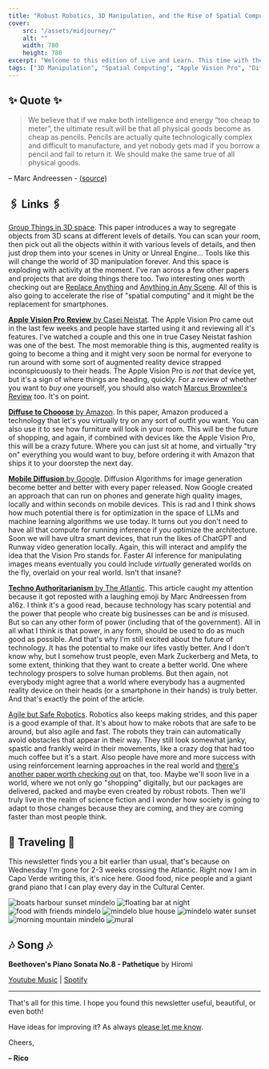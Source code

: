 ```yaml
---
title: "Robust Robotics, 3D Manipulation, and the Rise of Spatial Computing"
cover:
    src: "/assets/midjourney/"
    alt: ""
    width: 780
    height: 780
excerpt: "Welcome to this edition of Live and Learn. This time with the Rise of Spatial Computing and reviews of the Apple Vision Pro, Diffusion Models that you can run on your phone, running robots that can avoid obstacles autonomously and more advanced digital 3D manipulation tools. Hope you enjoy."
tags: ["3D Manipulation", "Spatial Computing", "Apple Vision Pro", "Diffusion Models", "Robust Robotics", "Reinforcement Learning", "Techno Authoritarianism"]
---
```


## ✨ Quote ✨

> We believe that if we make both intelligence and energy “too cheap to meter”, the ultimate result will be that all physical goods become as cheap as pencils. Pencils are actually quite technologically complex and difficult to manufacture, and yet nobody gets mad if you borrow a pencil and fail to return it. We should make the same true of all physical goods.

– Marc Andreessen - [(source)](https://a16z.com/the-techno-optimist-manifesto/)

## 🖇️ Links 🖇️

[Group Things in 3D space](https://www.garfield.studio/). This paper introduces a way to segregate objects from 3D scans at different levels of details. You can scan your room, then pick out all the objects within it with various levels of details, and then just drop them into your scenes in Unity or Unreal Engine... Tools like this will change the world of 3D manipulation forever. And this space is exploding with activity at the moment. I've ran across a few other papers and projects that are doing things there too. Two interesting ones worth checking out are [Replace Anything](https://replaceanything3d.github.io/) and [Anything in Any Scene](https://anythinginanyscene.github.io/). All of this is also going to accelerate the rise of "spatial computing" and it might be the replacement for smartphones. 

[**Apple Vision Pro Review** by Casei Neistat](https://www.youtube.com/watch?v=UvkgmyfMPks). The Apple Vision Pro came out in the last few weeks and people have started using it and reviewing all it's features. I've watched a couple and this one in true Casey Neistat fashion was one of the best. The most memorable thing is this, augmented reality is going to become a thing and it might very soon be normal for everyone to run around with some sort of augmented reality device strapped inconspicuously to their heads. The Apple Vision Pro is *not* that device yet, but it's a sign of where things are heading, quickly. For a review of whether you want to *buy* one yourself, you should also watch [Marcus Brownlee's Review](https://www.youtube.com/watch?v=86Gy035z_KA) too. It's on point.

[**Diffuse to Chooose** by Amazon](https://diffuse2choose.github.io/). In this paper, Amazon produced a technology that let's you virtually try on any sort of outfit you want. You can also use it to see how furniture will look in your room. This will be the future of shopping, and again, if combined with devices like the Apple Vision Pro, this will be a crazy future. Where you can just sit at home, and virtually "try on" everything you would want to buy, before ordering it with Amazon that ships it to your doorstep the next day.

[**Mobile Diffusion** by Google](https://blog.research.google/2024/01/mobilediffusion-rapid-text-to-image.html). Diffusion Algorithms for image generation become better and better with every paper released. Now Google created an approach that can run on phones and generate high quality images, locally and within seconds on mobile devices. This is rad and I think shows how much potential there is for optimization in the space of LLMs and machine learning algorithms we use today. It turns out you don't need to have all that compute for running inference if you optimize the architecture. Soon we will have ultra smart devices, that run the likes of ChatGPT and Runway video generation locally. Again, this will interact and amplify the idea that the Vision Pro stands for. Faster AI inference for manipulating images means eventually you could include *virtually* generated worlds on the fly, overlaid on your real world. Isn't that insane? 

[**Techno Authoritarianism** by The Atlantic](https://www.theatlantic.com/magazine/archive/2024/03/facebook-meta-silicon-valley-politics/677168/). This article caught my attention because it got reposted with a laughing emoji by Marc Andreessen from a16z. I think it's a good read, because technology has scary potential and the power that people who create big businesses can be and *is* misused. But so can any other form of power (including that of the government). All in all what I think is that power, in any form, should be used to do as much good as possible. And that's why I'm still excited about the future of technology. It has the potential to make our lifes vastly better. And I don't know why, but I somehow trust people, even Mark Zuckerberg and Meta, to some extent, thinking that they want to create a better world. One where technology prospers to solve human problems. But then again, not everybody might agree that a world where everybody has a augmented reality device on their heads (or a smartphone in their hands) is truly better. And that's exactly the point of the article. 

[Agile but Safe Robotics](https://agile-but-safe.github.io/). Robotics also keeps making strides, and this paper is a good example of that. It's about how to make robots that are safe to be around, but also agile and fast. The robots they train can automatically avoid obstacles that appear in their way. They still look somewhat janky, spastic and frankly weird in their movements, like a crazy dog that had too much coffee but it's a start. Also people have more and more success with using reinforcement learning approaches in the real world and [there's another paper worth checking out](https://serl-robot.github.io/) on that, too. Maybe we'll soon live in a world, where we not only go "shopping" digitally, but our packages are delivered, packed and maybe even created by robust robots. Then we'll truly live in the realm of science fiction and I wonder how society is going to adapt to those changes because they are coming, and they are coming faster than most people think. 

## 🌌 Traveling 🌌

This newsletter finds you a bit earlier than usual, that's because on Wednesday I'm gone for 2-3 weeks crossing the Atlantic. Right now I am in Capo Verde writing this, it's nice here. Good food, nice people and a giant grand piano that I can play every day in the Cultural Center. 

![boats harbour sunset mindelo](/assets/newsletter/on-the-boat/boats-harbour-sunset-mindelo.webp)
![floating bar at night](/assets/newsletter/on-the-boat/floating-bar-at-night.webp)
![food with friends mindelo](/assets/newsletter/on-the-boat/food-with-friends-mindelo.webp)
![mindelo blue house](/assets/newsletter/on-the-boat/mindelo-blue-house.webp)
![mindelo water sunset](/assets/newsletter/on-the-boat/mindelo-water-sunset.webp)
![morning mountain mindelo](/assets/newsletter/on-the-boat/morning-mountain-mindelo.webp)
![mural](/assets/newsletter/on-the-boat/mural.webp)


## 🎶 Song 🎶

**Beethoven's Piano Sonata No.8 - Pathetique** by Hiromi 

[Youtube Music](https://music.youtube.com/watch?v=Yv_VxwT08T0) | [Spotify](https://open.spotify.com/track/08kouBwoppDP70MmwiNUPr)

---

That's all for this time. I hope you found this newsletter useful, beautiful, or even both!

Have ideas for improving it? As always [please let me know](https://airtable.com/shro1VeyG4lkNXkx2). 

Cheers,

**– Rico**
